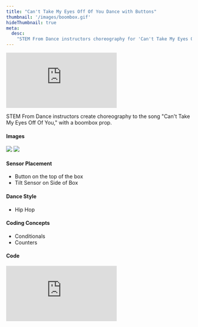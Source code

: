 ```yaml
---
title: "Can't Take My Eyes Off Of You Dance with Buttons"
thumbnail: '/images/boombox.gif'
hideThumbnail: true
meta:
  desc:
    "STEM From Dance instructors choreography for 'Can't Take My Eyes Off Of You' by Miss Lauryn Hill"
---
```

<div class="flex justify-center">
  <iframe
    src="https://nyu.app.box.com/embed/s/jqnrrlzyvf7wmchyweww0wy7z00z7mn9?sortColumn=date"
    class="w-11/12 lg:w-2/3 aspect-video"
    frameborder="0"
    allowfullscreen
  ></iframe>
</div>


STEM From Dance instructors create choreography to the song "Can't Take My Eyes Off Of You," with a boombox prop.

#### Images 

<img src="/images/buttonboombox.JPG">
<img src="/images/tiltboombox.JPG">

#### Sensor Placement

+ Button on the top of the box
+ Tilt Sensor on Side of Box

#### Dance Style

+ Hip Hop

#### Coding Concepts

+ Conditionals
+ Counters

#### Code

<div class="flex justify-center">
  <div class="relative w-11/12 lg:w-2/3 pb-[56.25%] overflow-hidden">
    <iframe
      src="https://maker.makecode.com/#pub:_YhyEvFTeiFCR" 
      class="absolute inset-0 w-full h-full"
      frameborder="0"
      sandbox="allow-popups allow-forms allow-scripts allow-same-origin"
    ></iframe>
  </div>
</div>
